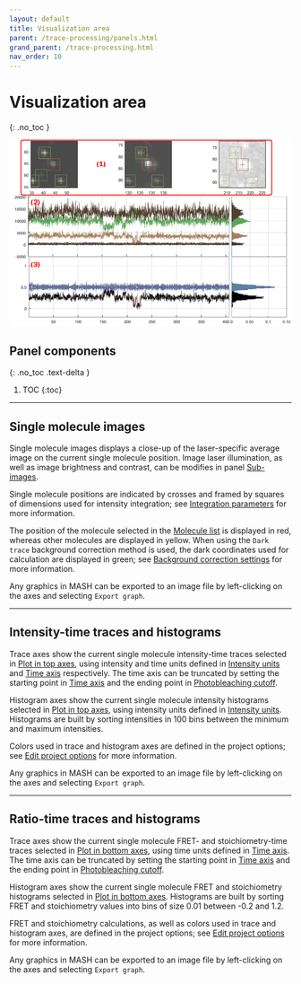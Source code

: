 ```yaml
---
layout: default
title: Visualization area
parent: /trace-processing/panels.html
grand_parent: /trace-processing.html
nav_order: 10
---
```


# Visualization area
{: .no_toc }

<a href="../../assets/images/gui/TP-area-visu.png"><img src="../../assets/images/gui/TP-area-visu.png" /></a>

## Panel components
{: .no_toc .text-delta }

1. TOC
{:toc}


---

## Single molecule images

Single molecule images displays a close-up of the laser-specific average image on the current single molecule position.
Image laser illumination, as well as image brightness and contrast, can be modifies in panel
[Sub-images](panel-subimage.html).

Single molecule positions are indicated by crosses and framed by squares of dimensions used for intensity integration; see 
[Integration parameters](../../video-processing/panels/panel-intensity-integration.html#integration-parameters) for more information.

The position of the molecule selected in the 
[Molecule list](panel-sample-management.html#molecule-list) is displayed in red, whereas other molecules are displayed in yellow.
When using the `Dark trace` background correction method is used, the dark coordinates used for calculation are displayed in green; see 
[Background correction settings](panel-background-correction.html#background-correction-settings) for more information.

Any graphics in MASH can be exported to an image file by left-clicking on the axes and selecting `Export graph`.


---

## Intensity-time traces and histograms

Trace axes show the current single molecule intensity-time traces selected in 
[Plot in top axes](panel-plot.html#plot-in-top-axes), using intensity and time units defined in 
[Intensity units](panel-plot.html#intensity-units) and 
[Time axis](panel-plot.html#time-axis) respectively.
The time axis can be truncated by setting the starting point in 
[Time axis](panel-plot.html#time-axis) and the ending point in 
[Photobleaching cutoff](panel-photobleaching.html#photobleaching-cutoff).

Histogram axes show the current single molecule intensity histograms selected in 
[Plot in top axes](panel-plot.html#plot-in-top-axes), using intensity units defined in 
[Intensity units](panel-plot.html#intensity-units).
Histograms are built by sorting intensities in 100 bins between the minimum and maximum intensities.

Colors used in trace and histogram axes are defined in the project options; see 
[Edit project options](area-project-management.html#edit-project-options) for more information.

Any graphics in MASH can be exported to an image file by left-clicking on the axes and selecting `Export graph`.


---

## Ratio-time traces and histograms

Trace axes show the current single molecule FRET- and stoichiometry-time traces selected in 
[Plot in bottom axes](panel-plot.html#plot-in-bottom-axes), using time units defined in 
[Time axis](panel-plot.html#time-axis).
The time axis can be truncated by setting the starting point in 
[Time axis](panel-plot.html#time-axis) and the ending point in 
[Photobleaching cutoff](panel-photobleaching.html#photobleaching-cutoff).

Histogram axes show the current single molecule FRET and stoichiometry histograms selected in 
[Plot in bottom axes](panel-plot.html#plot-in-bottom-axes).
Histograms are built by sorting FRET and stoichiometry values into bins of size 0.01 between -0.2 and 1.2.

FRET and stoichiometry calculations, as well as colors used in trace and histogram axes, are defined in the project options; see 
[Edit project options](area-project-management.html#edit-project-options) for more information.

Any graphics in MASH can be exported to an image file by left-clicking on the axes and selecting `Export graph`.

